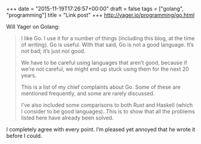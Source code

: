 +++
date = "2015-11-19T17:26:57+00:00"
draft = false
tags = ["golang", "programming"]
title = "Link post"
+++
http://yager.io/programming/go.html



Will Yager on Golang:

> I like Go. I use it for a number of things (including this blog, at the time of writing). Go is useful. With that said, Go is not a good language. It’s not bad; it’s just not good.
> 
> We have to be careful using languages that aren’t good, because if we’re not careful, we might end up stuck using them for the next 20 years.
> 
> This is a list of my chief complaints about Go. Some of these are mentioned frequently, and some are rarely discussed.
> 
> I’ve also included some comparisons to both Rust and Haskell (which I consider to be good languages). This is to show that all the problems listed here have already been solved.

I completely agree with every point. I’m pleased yet annoyed that he wrote it before I could.
